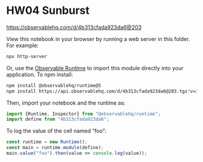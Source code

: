 # HW04 Sunburst

https://observablehq.com/d/4b313cfada923da6@203

View this notebook in your browser by running a web server in this folder. For
example:

~~~sh
npx http-server
~~~

Or, use the [Observable Runtime](https://github.com/observablehq/runtime) to
import this module directly into your application. To npm install:

~~~sh
npm install @observablehq/runtime@5
npm install https://api.observablehq.com/d/4b313cfada923da6@203.tgz?v=3
~~~

Then, import your notebook and the runtime as:

~~~js
import {Runtime, Inspector} from "@observablehq/runtime";
import define from "4b313cfada923da6";
~~~

To log the value of the cell named “foo”:

~~~js
const runtime = new Runtime();
const main = runtime.module(define);
main.value("foo").then(value => console.log(value));
~~~
